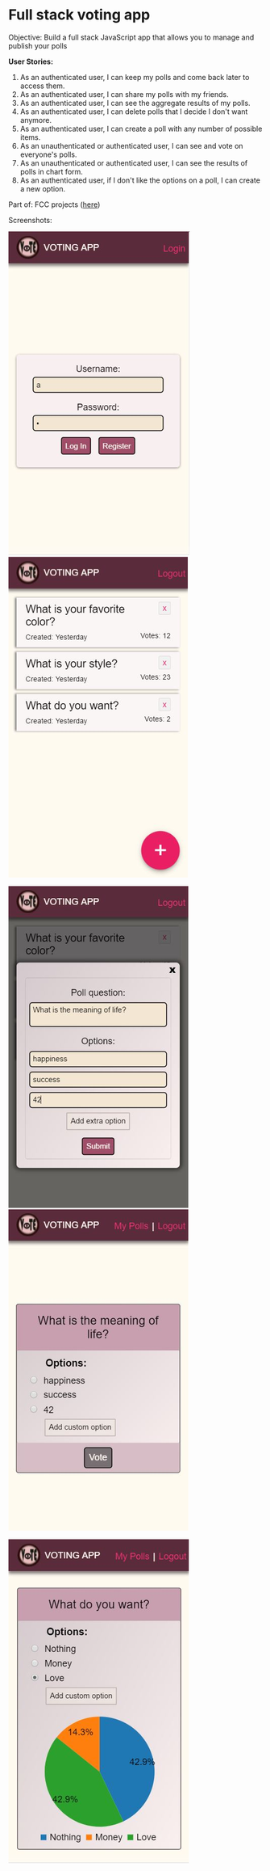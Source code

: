 # Full stack voting app

Objective: Build a full stack JavaScript app that allows you to manage and publish your polls

**User Stories:** 

  1. As an authenticated user, I can keep my polls and come back later to access them.
  2. As an authenticated user, I can share my polls with my friends.
  3. As an authenticated user, I can see the aggregate results of my polls.
  4. As an authenticated user, I can delete polls that I decide I don't want anymore.
  5. As an authenticated user, I can create a poll with any number of possible items.
  6. As an unauthenticated or authenticated user, I can see and vote on everyone's polls.
  7. As an unauthenticated or authenticated user, I can see the results of polls in chart form.
  8. As an authenticated user, if I don't like the options on a poll, I can create a new option.
  
  Part of: FCC projects ([here](https://www.freecodecamp.com/challenges/build-a-voting-app))
  
  Screenshots:
  
  ![](https://github.com/manu-4216/resources/blob/master/voting-app/cap1.JPG)
  ![](https://github.com/manu-4216/resources/blob/master/voting-app/cap2.JPG)
  
  ![](https://github.com/manu-4216/resources/blob/master/voting-app/cap3.JPG)
  ![](https://github.com/manu-4216/resources/blob/master/voting-app/cap4.JPG)
  
  ![](https://github.com/manu-4216/resources/blob/master/voting-app/cap5.JPG)

